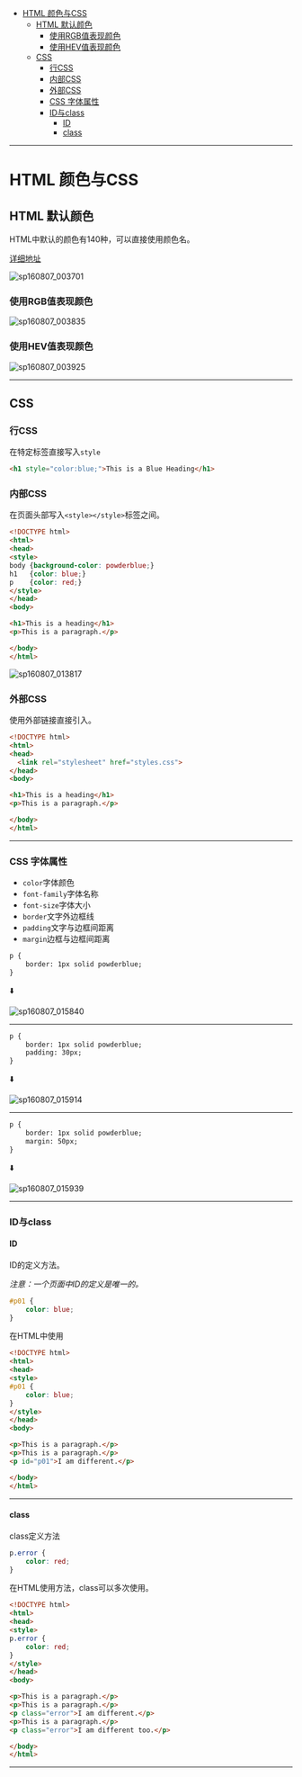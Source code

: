 <!-- toc -->

- [HTML 颜色与CSS](#html-颜色与css)
	- [HTML 默认颜色](#html-默认颜色)
		- [使用RGB值表现颜色](#使用rgb值表现颜色)
		- [使用HEV值表现颜色](#使用hev值表现颜色)
	- [CSS](#css)
		- [行CSS](#行css)
		- [内部CSS](#内部css)
		- [外部CSS](#外部css)
		- [CSS 字体属性](#css-字体属性)
		- [ID与class](#id与class)
			- [ID](#id)
			- [class](#class)

<!-- tocstop -->

 --------------------------------------------------------------------------------

# HTML 颜色与CSS

## HTML 默认颜色

HTML中默认的颜色有140种，可以直接使用颜色名。

[详细地址](http://www.w3schools.com/html/html_colors.asp)

![sp160807_003701](http://ooo.0o0.ooo/2016/08/06/57a61258be8e2.png)

<!-- ![sp160807_003701](/assets/sp160807_003701.png) -->

 ### 使用RGB值表现颜色

![sp160807_003835](http://ooo.0o0.ooo/2016/08/06/57a612b31571e.png)

<!-- ![sp160807_003835](/assets/sp160807_003835.png) -->

 ### 使用HEV值表现颜色

![sp160807_003925](http://ooo.0o0.ooo/2016/08/06/57a612e2c8b56.png)

<!-- ![sp160807_003925](/assets/sp160807_003925.png) -->

 --------------------------------------------------------------------------------

## CSS

### 行CSS

在特定标签直接写入`style`

```html
<h1 style="color:blue;">This is a Blue Heading</h1>
```

### 内部CSS

在页面头部写入`<style></style>`标签之间。

```html
<!DOCTYPE html>
<html>
<head>
<style>
body {background-color: powderblue;}
h1   {color: blue;}
p    {color: red;}
</style>
</head>
<body>

<h1>This is a heading</h1>
<p>This is a paragraph.</p>

</body>
</html>
```

![sp160807_013817](http://ooo.0o0.ooo/2016/08/06/57a620b176c04.png)

<!-- ![sp160807_013817](/assets/sp160807_013817.png) -->

 ### 外部CSS

使用外部链接直接引入。

```html
<!DOCTYPE html>
<html>
<head>
  <link rel="stylesheet" href="styles.css">
</head>
<body>

<h1>This is a heading</h1>
<p>This is a paragraph.</p>

</body>
</html>
```

--------------------------------------------------------------------------------

### CSS 字体属性

- `color`字体颜色
- `font-family`字体名称
- `font-size`字体大小
- `border`文字外边框线
- `padding`文字与边框间距离
- `margin`边框与边框间距离

```html
p {
    border: 1px solid powderblue;
}
```

:arrow_down:

![sp160807_015840](http://ooo.0o0.ooo/2016/08/06/57a625797b606.png)

<!-- ![sp160807_015840](/assets/sp160807_015840.png) -->

 --------------------------------------------------------------------------------

```html
p {
    border: 1px solid powderblue;
    padding: 30px;
}
```

:arrow_down:

![sp160807_015914](http://ooo.0o0.ooo/2016/08/06/57a6259947806.png)

<!-- ![sp160807_015914](/assets/sp160807_015914.png) -->

 --------------------------------------------------------------------------------

```html
p {
    border: 1px solid powderblue;
    margin: 50px;
}
```

:arrow_down:

![sp160807_015939](http://ooo.0o0.ooo/2016/08/06/57a625b6880d2.png)

<!-- ![sp160807_015939](/assets/sp160807_015939.png) -->

 --------------------------------------------------------------------------------

### ID与class

#### ID

ID的定义方法。

_注意：一个页面中ID的定义是唯一的。_

```css
#p01 {
    color: blue;
}
```

在HTML中使用

```html
<!DOCTYPE html>
<html>
<head>
<style>
#p01 {
    color: blue;
}
</style>
</head>
<body>

<p>This is a paragraph.</p>
<p>This is a paragraph.</p>
<p id="p01">I am different.</p>

</body>
</html>
```

--------------------------------------------------------------------------------

#### class

class定义方法

```css
p.error {
    color: red;
}
```

在HTML使用方法，class可以多次使用。

```html
<!DOCTYPE html>
<html>
<head>
<style>
p.error {
    color: red;
}
</style>
</head>
<body>

<p>This is a paragraph.</p>
<p>This is a paragraph.</p>
<p class="error">I am different.</p>
<p>This is a paragraph.</p>
<p class="error">I am different too.</p>

</body>
</html>
```

--------------------------------------------------------------------------------
